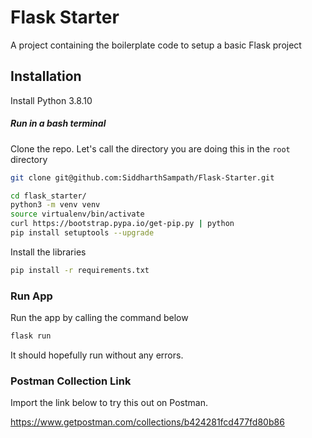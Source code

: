 # Flask Starter

A project containing the boilerplate code to setup a basic Flask project 

## Installation

Install Python 3.8.10

##### Run in a bash terminal

Clone the repo. Let's call the directory you are doing this in the `root` directory

```bash
git clone git@github.com:SiddharthSampath/Flask-Starter.git
```

```bash
cd flask_starter/
python3 -m venv venv
source virtualenv/bin/activate
curl https://bootstrap.pypa.io/get-pip.py | python
pip install setuptools --upgrade
```

Install the libraries

```bash
pip install -r requirements.txt
```

### Run App

Run the app by calling the command below

```bash
flask run
```

It should hopefully run without any errors.

### Postman Collection Link
Import the link below to try this out on Postman.

https://www.getpostman.com/collections/b424281fcd477fd80b86
